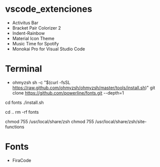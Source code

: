 # vscode_extenciones
- Activitus Bar
- Bracket Pair Colorizer 2
- Indent-Rainbow
- Material Icon Theme
- Music Time for Spotify
- Monokai Pro for Visual Studio Code


# Terminal
- ohmyzsh
sh -c "$(curl -fsSL https://raw.github.com/ohmyzsh/ohmyzsh/master/tools/install.sh)"
git clone https://github.com/powerline/fonts.git --depth=1

cd fonts
./install.sh

cd ..
rm -rf fonts

chmod 755 /usr/local/share/zsh
chmod 755 /usr/local/share/zsh/site-functions

# Fonts
- FiraCode
